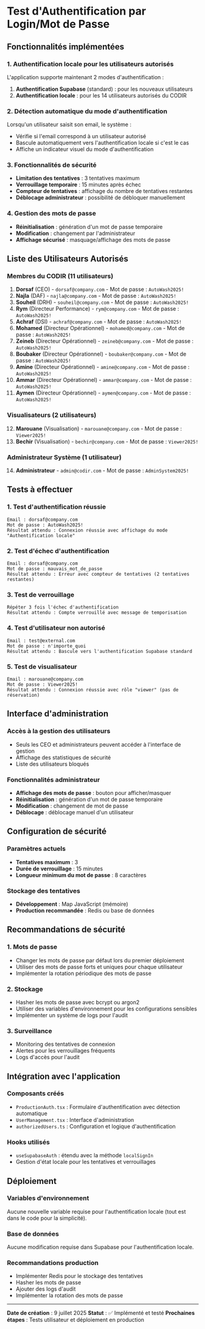 # Test d'Authentification par Login/Mot de Passe

## Fonctionnalités implémentées

### 1. Authentification locale pour les utilisateurs autorisés

L'application supporte maintenant 2 modes d'authentification :

1. **Authentification Supabase** (standard) : pour les nouveaux utilisateurs
2. **Authentification locale** : pour les 14 utilisateurs autorisés du CODIR

### 2. Détection automatique du mode d'authentification

Lorsqu'un utilisateur saisit son email, le système :
- Vérifie si l'email correspond à un utilisateur autorisé
- Bascule automatiquement vers l'authentification locale si c'est le cas
- Affiche un indicateur visuel du mode d'authentification

### 3. Fonctionnalités de sécurité

- **Limitation des tentatives** : 3 tentatives maximum
- **Verrouillage temporaire** : 15 minutes après échec
- **Compteur de tentatives** : affichage du nombre de tentatives restantes
- **Déblocage administrateur** : possibilité de débloquer manuellement

### 4. Gestion des mots de passe

- **Réinitialisation** : génération d'un mot de passe temporaire
- **Modification** : changement par l'administrateur
- **Affichage sécurisé** : masquage/affichage des mots de passe

## Liste des Utilisateurs Autorisés

### Membres du CODIR (11 utilisateurs)
1. **Dorsaf** (CEO) - `dorsaf@company.com` - Mot de passe : `AutoWash2025!`
2. **Najla** (DAF) - `najla@company.com` - Mot de passe : `AutoWash2025!`
3. **Souheil** (DRH) - `souheil@company.com` - Mot de passe : `AutoWash2025!`
4. **Rym** (Directeur Performance) - `rym@company.com` - Mot de passe : `AutoWash2025!`
5. **Achraf** (DSI) - `achraf@company.com` - Mot de passe : `AutoWash2025!`
6. **Mohamed** (Directeur Opérationnel) - `mohamed@company.com` - Mot de passe : `AutoWash2025!`
7. **Zeineb** (Directeur Opérationnel) - `zeineb@company.com` - Mot de passe : `AutoWash2025!`
8. **Boubaker** (Directeur Opérationnel) - `boubaker@company.com` - Mot de passe : `AutoWash2025!`
9. **Amine** (Directeur Opérationnel) - `amine@company.com` - Mot de passe : `AutoWash2025!`
10. **Ammar** (Directeur Opérationnel) - `ammar@company.com` - Mot de passe : `AutoWash2025!`
11. **Aymen** (Directeur Opérationnel) - `aymen@company.com` - Mot de passe : `AutoWash2025!`

### Visualisateurs (2 utilisateurs)
12. **Marouane** (Visualisation) - `marouane@company.com` - Mot de passe : `Viewer2025!`
13. **Bechir** (Visualisation) - `bechir@company.com` - Mot de passe : `Viewer2025!`

### Administrateur Système (1 utilisateur)
14. **Administrateur** - `admin@codir.com` - Mot de passe : `AdminSystem2025!`

## Tests à effectuer

### 1. Test d'authentification réussie
```
Email : dorsaf@company.com
Mot de passe : AutoWash2025!
Résultat attendu : Connexion réussie avec affichage du mode "Authentification locale"
```

### 2. Test d'échec d'authentification
```
Email : dorsaf@company.com
Mot de passe : mauvais_mot_de_passe
Résultat attendu : Erreur avec compteur de tentatives (2 tentatives restantes)
```

### 3. Test de verrouillage
```
Répéter 3 fois l'échec d'authentification
Résultat attendu : Compte verrouillé avec message de temporisation
```

### 4. Test d'utilisateur non autorisé
```
Email : test@external.com
Mot de passe : n'importe_quoi
Résultat attendu : Bascule vers l'authentification Supabase standard
```

### 5. Test de visualisateur
```
Email : marouane@company.com
Mot de passe : Viewer2025!
Résultat attendu : Connexion réussie avec rôle "viewer" (pas de réservation)
```

## Interface d'administration

### Accès à la gestion des utilisateurs
- Seuls les CEO et administrateurs peuvent accéder à l'interface de gestion
- Affichage des statistiques de sécurité
- Liste des utilisateurs bloqués

### Fonctionnalités administrateur
- **Affichage des mots de passe** : bouton pour afficher/masquer
- **Réinitialisation** : génération d'un mot de passe temporaire
- **Modification** : changement de mot de passe
- **Déblocage** : déblocage manuel d'un utilisateur

## Configuration de sécurité

### Paramètres actuels
- **Tentatives maximum** : 3
- **Durée de verrouillage** : 15 minutes
- **Longueur minimum du mot de passe** : 8 caractères

### Stockage des tentatives
- **Développement** : Map JavaScript (mémoire)
- **Production recommandée** : Redis ou base de données

## Recommandations de sécurité

### 1. Mots de passe
- Changer les mots de passe par défaut lors du premier déploiement
- Utiliser des mots de passe forts et uniques pour chaque utilisateur
- Implémenter la rotation périodique des mots de passe

### 2. Stockage
- Hasher les mots de passe avec bcrypt ou argon2
- Utiliser des variables d'environnement pour les configurations sensibles
- Implémenter un système de logs pour l'audit

### 3. Surveillance
- Monitoring des tentatives de connexion
- Alertes pour les verrouillages fréquents
- Logs d'accès pour l'audit

## Intégration avec l'application

### Composants créés
- `ProductionAuth.tsx` : Formulaire d'authentification avec détection automatique
- `UserManagement.tsx` : Interface d'administration
- `authorizedUsers.ts` : Configuration et logique d'authentification

### Hooks utilisés
- `useSupabaseAuth` : étendu avec la méthode `localSignIn`
- Gestion d'état locale pour les tentatives et verrouillages

## Déploiement

### Variables d'environnement
Aucune nouvelle variable requise pour l'authentification locale (tout est dans le code pour la simplicité).

### Base de données
Aucune modification requise dans Supabase pour l'authentification locale.

### Recommandations production
- Implémenter Redis pour le stockage des tentatives
- Hasher les mots de passe
- Ajouter des logs d'audit
- Implémenter la rotation des mots de passe

---

**Date de création** : 9 juillet 2025
**Statut** : ✅ Implémenté et testé
**Prochaines étapes** : Tests utilisateur et déploiement en production
